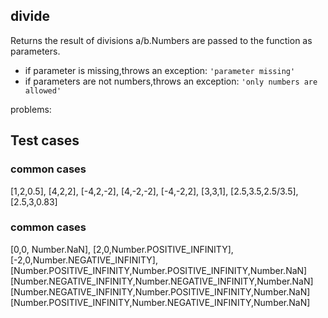 ## **divide**

Returns the result of divisions a/b.Numbers are passed to the function as parameters.

- if parameter is missing,throws an exception: `'parameter missing'`
- if parameters are not numbers,throws an exception: `'only numbers are allowed'`

problems:


## Test cases

### common cases
[1,2,0.5],
[4,2,2],
[-4,2,-2],
[4,-2,-2],
[-4,-2,2],
[3,3,1],
[2.5,3.5,2.5/3.5],
[2.5,3,0.83]

### common cases
[0,0, Number.NaN],
[2,0,Number.POSITIVE_INFINITY],
[-2,0,Number.NEGATIVE_INFINITY],
[Number.POSITIVE_INFINITY,Number.POSITIVE_INFINITY,Number.NaN]
[Number.NEGATIVE_INFINITY,Number.NEGATIVE_INFINITY,Number.NaN]
[Number.NEGATIVE_INFINITY,Number.POSITIVE_INFINITY,Number.NaN]
[Number.POSITIVE_INFINITY,Number.NEGATIVE_INFINITY,Number.NaN]

